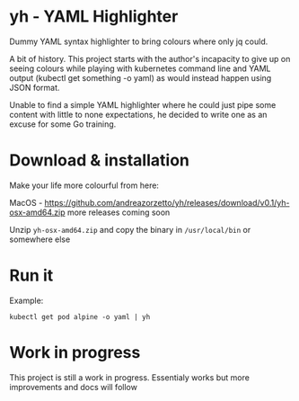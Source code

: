 # yh - YAML Highlighter

Dummy YAML syntax highlighter to bring colours where only jq could.

A bit of history. This project starts with the author's incapacity to give up on seeing colours while playing with kubernetes command line and YAML output (kubectl get something -o yaml) as would instead happen using JSON format.

Unable to find a simple YAML highlighter where he could just pipe some content with little to none expectations, he decided to write one as an excuse for some Go training.

# Download & installation

Make your life more colourful from here:

MacOS - https://github.com/andreazorzetto/yh/releases/download/v0.1/yh-osx-amd64.zip
more releases coming soon

Unzip `yh-osx-amd64.zip` and copy the binary in `/usr/local/bin` or somewhere else

# Run it

Example: 

`kubectl get pod alpine -o yaml | yh`

# Work in progress

This project is still a work in progress. Essentialy works but more improvements and docs will follow
